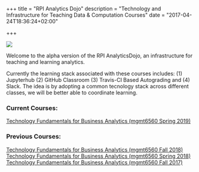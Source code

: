 +++
title = "RPI Analytics Dojo"
description = "Technology and Infrastructure for Teaching Data & Computation Courses"
date = "2017-04-24T18:36:24+02:00"

+++

![](/images/dojo.png)

Welcome to the alpha version of the RPI AnalyticsDojo, an infrastructure for teaching and learning analytics.

Currently the learning stack associated with these courses includes: (1) Jupyterhub (2) GitHub Classroom (3) Travis-CI Based Autograding and (4) Slack. The idea is by adopting a common tecnology stack across different classes, we will be better able to coordinate learning.

### Current Courses:
[Technology Fundamentals for Business Analytics (mgmt6560 Spring 2019)](/mgmt6560-sp19/)

### Previous Courses:
[Technology Fundamentals for Business Analytics (mgmt6560 Fall 2018)](http://archive.analyticsdojo.com/mgmt6560-fa18/)
[Technology Fundamentals for Business Analytics (mgmt6560 Spring 2018)](http://archive.analyticsdojo.com/mgmt6560-sp18/)
[Technology Fundamentals for Business Analytics (mgmt6560 Fall 2017)](http://archive.analyticsdojo.com/mgmt6560-fa17/)
